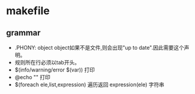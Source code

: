 # makefile
## grammar
- .PHONY: object object如果不是文件,则会出现"up to date".因此需要这个声明。
- 规则所在行必须以tab开头。
- $(info/warning/error $(var)) 打印
- @echo "" 打印
- $(foreach ele,list,expression) 遍历返回 expression(ele) 字符串
